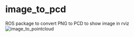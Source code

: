 # image_to_pcd
ROS package to convert PNG to PCD to show image in rviz
![image_to_pointcloud](https://user-images.githubusercontent.com/38074802/162895338-986cb740-bab8-4f18-b93c-e801f7739cb7.png)

